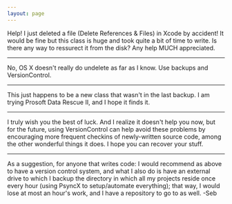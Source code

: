```yaml
---
layout: page
---
```


Help! I just deleted a file (Delete References & Files) in Xcode by accident! It would be fine but this class is huge and took quite a bit of time to write. Is there any way to ressurect it from the disk? Any help MUCH appreciated.

----
No, OS X doesn't really do undelete as far as I know. Use backups and VersionControl.

----
This just happens to be a new class that wasn't in the last backup. I am trying Prosoft Data Rescue II, and I hope it finds it.

----
I truly wish you the best of luck. And I realize it doesn't help you now, but for the future, using VersionControl can help avoid these problems by encouraging more frequent checkins of newly-written source code, among the other wonderful things it does. I hope you can recover your stuff.

----

As a suggestion, for anyone that writes code: I would recommend as above to have a version control system, and what I also do is have an external drive to which I backup the directory in which all my projects reside once every hour (using PsyncX to setup/automate everything); that way, I would lose at most an hour's work, and I have a repository to go to as well. -Seb
